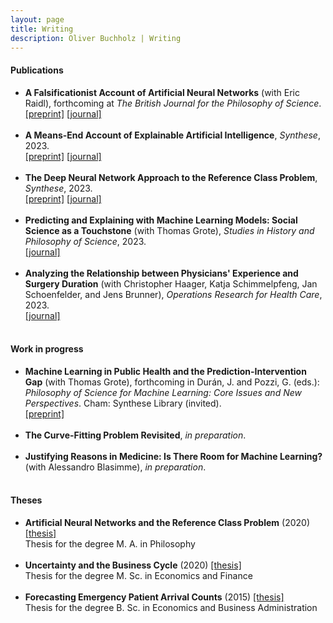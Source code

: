 ```yaml
---
layout: page
title: Writing
description: Oliver Buchholz | Writing
---
```


<h4>Publications</h4>

<ul>
<li><b>A Falsificationist Account of Artificial Neural Networks</b> (with Eric Raidl), forthcoming at <i>The British Journal for the Philosophy of Science</i>.<br><a href= "https://arxiv.org/abs/2205.01421" target= "_blank">[preprint]</a> <a href= "https://doi.org/10.1086/721797" target= "_blank">[journal]</a><br><br>
</li>

<li><b>A Means-End Account of Explainable Artificial Intelligence</b>, <i>Synthese</i>, 2023.<br><a href= "https://arxiv.org/abs/2208.04638" target= "_blank">[preprint]</a> <a href= "https://doi.org/10.1007/s11229-023-04260-w" target= "_blank">[journal]</a><br><br>
</li>
 
<li><b>The Deep Neural Network Approach to the Reference Class Problem</b>, <i>Synthese</i>, 2023.<br>
 <a href= "http://philsci-archive.pitt.edu/21777/" target= "_blank">[preprint]</a> <a href= "https://doi.org/10.1007/s11229-023-04110-9" target= "_blank">[journal]</a><br><br>
</li>

<li><b>Predicting and Explaining with Machine Learning Models: Social Science as a Touchstone</b> (with Thomas Grote), <i>Studies in History and Philosophy of Science</i>, 2023.<br><a href= "https://doi.org/10.1016/j.shpsa.2023.10.004" target= "_blank">[journal]</a><br><br>
</li>
 
<li><b>Analyzing the Relationship between Physicians' Experience and Surgery Duration</b> (with Christopher Haager, Katja Schimmelpfeng, Jan Schoenfelder, and Jens Brunner), <i>Operations Research for Health Care</i>, 2023.<br><a href= "https://doi.org/10.1016/j.orhc.2022.100377" target= "_blank">[journal]</a><br><br>
</li>
</ul>

<h4>Work in progress</h4>

<ul>
<li><b>Machine Learning in Public Health and the Prediction-Intervention Gap</b> (with Thomas Grote), forthcoming in Dur&aacute;n, J. and Pozzi, G. (eds.): <i>Philosophy of Science for Machine Learning: Core Issues and New Perspectives</i>. Cham: Synthese Library (invited).<br><a href= "https://philsci-archive.pitt.edu/23207/" target= "_blank">[preprint]</a><br><br>
</li>
 
<li><b>The Curve-Fitting Problem Revisited</b>, <i>in preparation</i>.<br><br>
</li>

<li><b>Justifying Reasons in Medicine: Is There Room for Machine Learning?</b> (with Alessandro Blasimme), <i>in preparation</i>.<br><br>
</li>
</ul>

<h4>Theses</h4>

<ul>
<li><b>Artificial Neural Networks and the Reference Class Problem</b> (2020) <a href= "papers/MA_Philo.pdf" target= "_blank">[thesis]</a><br> 
 Thesis for the degree M. A. in Philosophy<br><br>
 </li>


<li><b>Uncertainty and the Business Cycle</b> (2020) <a href= "papers/MA_Econ.pdf" target= "_blank">[thesis]</a><br> 
 Thesis for the degree M. Sc. in Economics and Finance<br><br>
 </li>

<li><b>Forecasting Emergency Patient Arrival Counts</b> (2015) <a href= "papers/BA.pdf" target= "_blank">[thesis]</a><br> 
 Thesis for the degree B. Sc. in Economics and Business Administration<br><br>
 </li>
 </ul>
